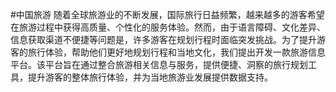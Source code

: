 #中国旅游
随着全球旅游业的不断发展，国际旅行日益频繁，越来越多的游客希望在旅游过程中获得高质量、个性化的服务体验。然而，由于语言障碍、文化差异、信息获取渠道不便捷等问题是，许多游客在规划行程时面临突发挑战。为了提升游客的旅行体验，帮助他们更好地规划行程和当地文化，我们提出开发一款旅游信息平台。该平台旨在通过整合旅游相关信息与服务，提供便捷、洞察的旅行规划工具，提升游客的整体旅行体验，并为当地旅游业发展提供数据支持。
